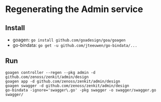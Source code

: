 # Regenerating the Admin service

## Install
- goagen: `go install github.com/goadesign/goa/goagen`
- go-bindata: `go get -u github.com/jteeuwen/go-bindata/...`

## Run
```
goagen controller --regen --pkg admin -d github.com/zenoss/zenkit/admin/design
goagen app -d github.com/zenoss/zenkit/admin/design
goagen swagger -d github.com/zenoss/zenkit/admin/design
go-bindata -ignore='swagger\.go' -pkg swagger -o swagger/swagger.go swagger/
```
